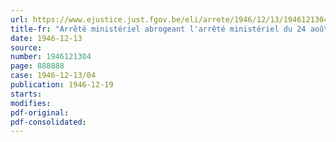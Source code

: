 ```yaml
---
url: https://www.ejustice.just.fgov.be/eli/arrete/1946/12/13/1946121304/justel
title-fr: "Arrêté ministériel abrogeant l'arrêté ministériel du 24 août 1946 rendant la liberté au commerce de la viande chevaline"
date: 1946-12-13
source:
number: 1946121304
page: 888888
case: 1946-12-13/04
publication: 1946-12-19
starts:
modifies:
pdf-original:
pdf-consolidated:
---
```


